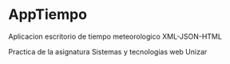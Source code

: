 # AppTiempo
Aplicacion escritorio de tiempo meteorologico XML-JSON-HTML

Practica de la asignatura Sistemas y tecnologias web Unizar
